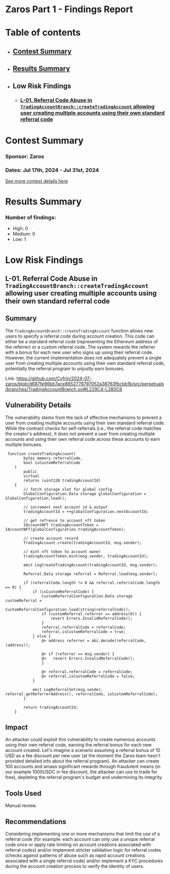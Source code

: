 # Zaros Part 1 - Findings Report

# Table of contents
- ## [Contest Summary](#contest-summary)
- ## [Results Summary](#results-summary)


- ## Low Risk Findings
    - ### [L-01. Referral Code Abuse in ```TradingAccountBranch::createTradingAccount``` allowing user creating multiple accounts using their own standard referral code](#L-01)


# <a id='contest-summary'></a>Contest Summary

### Sponsor: Zaros

### Dates: Jul 17th, 2024 - Jul 31st, 2024

[See more contest details here](https://codehawks.cyfrin.io/c/2024-07-zaros)

# <a id='results-summary'></a>Results Summary

### Number of findings:
- High: 0
- Medium: 0
- Low: 1



    


# Low Risk Findings

## <a id='L-01'></a>L-01. Referral Code Abuse in ```TradingAccountBranch::createTradingAccount``` allowing user creating multiple accounts using their own standard referral code            



## Summary

The `TradingAccountBranch::createTradingAccount` function allows new users to specify a referral code during account creation. This code can either be a standard referral code (representing the Ethereum address of the referrer) or a custom referral code. The system rewards the referrer with a bonus for each new user who signs up using their referral code. However, the current implementation does not adequately prevent a single user from creating multiple accounts using their own standard referral code, potentially  the referral program to unjustly earn bonuses.

Link: <https://github.com/Cyfrin/2024-07-zaros/blob/d687fe96bb7ace8652778797052a38763fbcbb1b/src/perpetuals/branches/TradingAccountBranch.sol#L229C4-L280C6>

## Vulnerability Details

The vulnerability stems from the lack of effective mechanisms to prevent a user from creating multiple accounts using their own standard referral code. While the contract checks for self-referrals (i.e., the referral code matches the creator's address), it does not prevent a user from creating multiple accounts and using their own referral code across these accounts to earn multiple bonuses.

```solidity
 function createTradingAccount(
        bytes memory referralCode,
        bool isCustomReferralCode
    )
        public
        virtual
        returns (uint128 tradingAccountId)
    {
        // fetch storage slot for global config
        GlobalConfiguration.Data storage globalConfiguration = GlobalConfiguration.load();

        // increment next account id & output
        tradingAccountId = ++globalConfiguration.nextAccountId;

        // get refrence to account nft token
        IAccountNFT tradingAccountToken = IAccountNFT(globalConfiguration.tradingAccountToken);

        // create account record
        TradingAccount.create(tradingAccountId, msg.sender);

        // mint nft token to account owner
        tradingAccountToken.mint(msg.sender, tradingAccountId);

        emit LogCreateTradingAccount(tradingAccountId, msg.sender);

        Referral.Data storage referral = Referral.load(msg.sender);

        if (referralCode.length != 0 && referral.referralCode.length == 0) {
            if (isCustomReferralCode) {
                CustomReferralConfiguration.Data storage customReferral =
                    CustomReferralConfiguration.load(string(referralCode));
                if (customReferral.referrer == address(0)) {
                    revert Errors.InvalidReferralCode();
                }
                referral.referralCode = referralCode;
                referral.isCustomReferralCode = true;
            } else {
                @> address referrer = abi.decode(referralCode, (address));

                @> if (referrer == msg.sender) {
                @>   revert Errors.InvalidReferralCode();
                }

                @> referral.referralCode = referralCode;
                @> referral.isCustomReferralCode = false;
            }

            emit LogReferralSet(msg.sender, referral.getReferrerAddress(), referralCode, isCustomReferralCode);
        }

        return tradingAccountId;
    }
```

## Impact

An attacker could exploit this vulnerability to create numerous accounts using their own referral code, earning the referral bonus for each new account created. Let's imagine a scenario assuming a referral bonus of 10 USD as a fee discount per new user (at the moment the Zaros team hasn't provided detailed info about the referral program). An attacker can create 100 accounts and amass significant rewards through fraudulent means (in our example 1000USDC in fee discount, the attacker can use to trade for free), depleting the referral program's budget and undermining its integrity.&#x20;

## Tools Used

Manual review.

## Recommendations

Considering implementing one or more mechanisms that limit the use of a referral code (for example: each account can only use a unique referral code once or apply rate limiting on account creations associated with referral codes) and/or implement stricter validation logic for referral codes (checks against patterns of abuse such as rapid account creations associated with a single referral code) and/or implement a KYC procedures during the account creation process to verify the identity of users.



